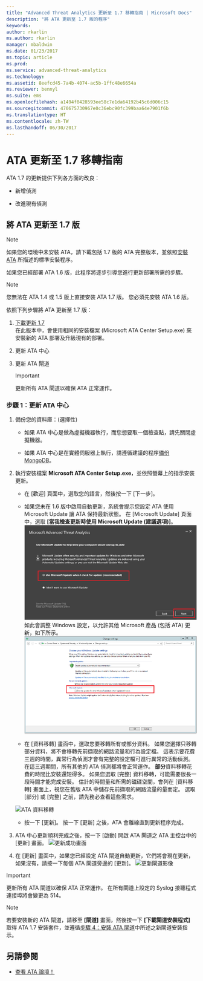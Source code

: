 ```yaml
---
title: "Advanced Threat Analytics 更新至 1.7 移轉指南 | Microsoft Docs"
description: "將 ATA 更新至 1.7 版的程序"
keywords: 
author: rkarlin
ms.author: rkarlin
manager: mbaldwin
ms.date: 01/23/2017
ms.topic: article
ms.prod: 
ms.service: advanced-threat-analytics
ms.technology: 
ms.assetid: 8eefcd45-7a4b-4074-ac5b-1ffc48e6654a
ms.reviewer: bennyl
ms.suite: ems
ms.openlocfilehash: a1494f0428593ee58c7e1da64192b45c6d006c15
ms.sourcegitcommit: 470675730967e0c36ebc90fc399baa64e7901f6b
ms.translationtype: HT
ms.contentlocale: zh-TW
ms.lasthandoff: 06/30/2017
---
```

# <a name="ata-update-to-17-migration-guide"></a>ATA 更新至 1.7 移轉指南
ATA 1.7 的更新提供下列各方面的改良︰

-   新增偵測

-   改進現有偵測
  

## <a name="updating-ata-to-version-17"></a>將 ATA 更新至 1.7 版

> [!NOTE] 
> 如果您的環境中未安裝 ATA，請下載包括 1.7 版的 ATA 完整版本，並依照[安裝 ATA](install-ata-step1.md) 所描述的標準安裝程序。

如果您已經部署 ATA 1.6 版，此程序將逐步引導您進行更新部署所需的步驟。

> [!NOTE] 
> 您無法在 ATA 1.4 或 1.5 版上直接安裝 ATA 1.7 版。 您必須先安裝 ATA 1.6 版。 

依照下列步驟將 ATA 更新至 1.7 版：

1.  [下載更新 1.7](http://www.microsoft.com/evalcenter/evaluate-microsoft-advanced-threat-analytics)<br>
在此版本中，會使用相同的安裝檔案 (Microsoft ATA Center Setup.exe) 來安裝新的 ATA 部署及升級現有的部署。

2.  更新 ATA 中心

4.  更新 ATA 閘道

    > [!IMPORTANT]
    > 更新所有 ATA 閘道以確保 ATA 正常運作。

### <a name="step-1-update-the-ata-center"></a>步驟 1︰更新 ATA 中心

1.  備份您的資料庫：(選擇性)

    -   如果 ATA 中心是做為虛擬機器執行，而您想要取一個檢查點，請先關閉虛擬機器。

    -   如果 ATA 中心是在實體伺服器上執行，請遵循建議的程序[備份 MongoDB](https://docs.mongodb.org/manual/core/backups/)。

2.  執行安裝檔案 **Microsoft ATA Center Setup.exe**，並依照螢幕上的指示安裝更新。

    -  在 [歡迎] 頁面中，選取您的語言，然後按一下 [下一步]。

    -  如果您未在 1.6 版中啟用自動更新，系統會提示您設定 ATA 使用 Microsoft Update 讓 ATA 保持最新狀態。  在 [Microsoft Update] 頁面中，選取 **[當我檢查更新時使用 Microsoft Update (建議選項)]**。
    ![保持 ATA 最新狀態影像](media/ata_ms_update.png) 如此會調整 Windows 設定，以允許其他 Microsoft 產品 (包括 ATA) 更新，如下所示。 
     ![Windows 自動更新影像](media/ata_installupdatesautomatically.png)

    -  在 [資料移轉] 畫面中，選取您要移轉所有或部分資料。 如果您選擇只移轉部分資料，將不會移轉先前擷取的網路流量和行為設定檔。 這表示要花費三週的時間，異常行為偵測才會有完整的設定檔可進行異常的活動偵測。 在這三週期間，所有其他的 ATA 偵測都將會正常運作。 **部分**資料移轉花費的時間比安裝還短得多。 如果您選取 [完整] 資料移轉，可能需要很長一段時間才能完成安裝。 估計的時間量和所需的磁碟空間，會列在 [資料移轉] 畫面上，視您在舊版 ATA 中儲存先前擷取的網路流量的量而定。 選取 [部分] 或 [完整] 之前，請先務必查看這些需求。  
    
    ![ATA 資料移轉](media/migration-data-migration17.png)

    -  按一下 [更新]。 按一下 [更新] 之後，ATA 會離線直到更新程序完成。

4.  ATA 中心更新順利完成之後，按一下 [啟動] 開啟 ATA 閘道之 ATA 主控台中的 [更新] 畫面。
    ![更新成功畫面](media/migration-center-success17.png)

5.  在 [更新] 畫面中，如果您已經設定 ATA 閘道自動更新，它們將會現在更新，如果沒有，請按一下每個 ATA 閘道旁邊的 [更新]。
  ![更新閘道影像](media/migration-update-gw-17.png)

  
> [!IMPORTANT] 
> 更新所有 ATA 閘道以確保 ATA 正常運作。
> 在所有閘道上設定的 Syslog 接聽程式連接埠將會變更為 514。
 
> [!NOTE] 
> 若要安裝新的 ATA 閘道，請移至 **[閘道]** 畫面，然後按一下 **[下載閘道安裝程式]** 取得 ATA 1.7 安裝套件，並遵循[步驟 4：安裝 ATA 閘道](install-ata-step4.md)中所述之新閘道安裝指示。



## <a name="see-also"></a>另請參閱

- [查看 ATA 論壇！](https://social.technet.microsoft.com/Forums/security/home?forum=mata)
